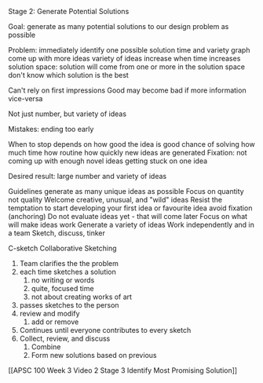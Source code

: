 Stage 2: Generate Potential Solutions

Goal: generate as many potential solutions to our design problem as possible

Problem:
	immediately identify one possible solution
	time and variety graph
		come up with more ideas
			variety of ideas increase when time increases
			solution space:
				solution will come from one or more in the solution space
			don't know which solution is the best

Can't rely on first impressions
	Good may become bad if more information
		vice-versa

Not just number, but variety of ideas

Mistakes:
	ending too early

When to stop
	depends on how good the idea is
	good chance of solving
	how much time
	how routine
	how quickly new ideas are generated
Fixation:
	not coming up with enough novel ideas
	getting stuck on one idea

Desired result:
	large number and variety of ideas

Guidelines
	generate as many unique ideas as possible
		Focus on quantity not quality
		Welcome creative, unusual, and "wild" ideas
	Resist the temptation to start developing your first idea or favourite idea
		avoid fixation (anchoring)
	Do not evaluate ideas yet - that will come later
		Focus on what will make ideas work
	Generate a variety of ideas
		Work independently and in a team
		Sketch, discuss, tinker

C-sketch
	Collaborative Sketching
1) Team clarifies the the problem 
2) each time sketches a solution
	1) no writing or words
	2) quite, focused time
	3) not about creating works of art
4) passes sketches to the person
5) review and modify
	1) add or remove
6) Continues until everyone contributes to every sketch
7) Collect, review, and discuss
	1) Combine
	2) Form new solutions based on previous

[[APSC 100 Week 3 Video 2 Stage 3 Identify Most Promising Solution]]